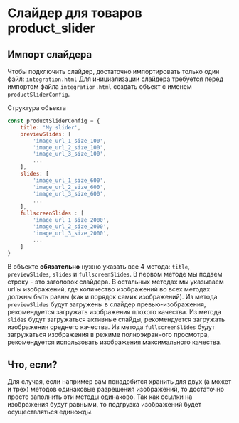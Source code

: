 # Слайдер для товаров product_slider

## Импорт слайдера
Чтобы подключить слайдер, достаточно импортировать только один файл: `integration.html`
Для инициализации слайдера требуется перед импортом файла `integration.html` создать объект с именем `productSliderConfig`.


Структура объекта
```javascript
const productSliderConfig = {
    title: 'My slider',
    previewSlides: [
        'image_url_1_size_100',
        'image_url_2_size_100',
        'image_url_3_size_100',
        ...
    ],
    slides: [
        'image_url_1_size_600',
        'image_url_2_size_600',
        'image_url_3_size_600',
        ...
    ],
    fullscreenSlides : [
        'image_url_1_size_2000',
        'image_url_2_size_2000',
        'image_url_3_size_2000',
        ...
    ]
}
```

В объекте **обязательно** нужно указать все 4 метода: `title`, `previewSlides`, `slides` и `fullscreenSlides`. В первом методе мы подаем строку - это заголовок слайдера. В остальных методах мы указываем url'ы изображений, где количество изображений во всех методах должны быть равны (как и порядок самих изображений).
Из метода `previewSlides` будут загружены в слайдер превью-изображения, рекомендуется загружать изображения плохого качества.
Из метода `slides` будут загружаться активные слайды, рекомендуется загружать изображения среднего качества.
Из метода `fullscreenSlides` будут загружаться изображения в режиме полноэкранного просмотра, рекомендуется использовать изображения максимального качества.

## Что, если?
Для случая, если например вам понадобится хранить для двух (а может и трех) методов одинаковые разрешения изображений, то достаточно просто заполнить эти методы одинаково. Так как ссылки на изображения будут равными, то подгрузка изображений будет осуществляться единожды.
